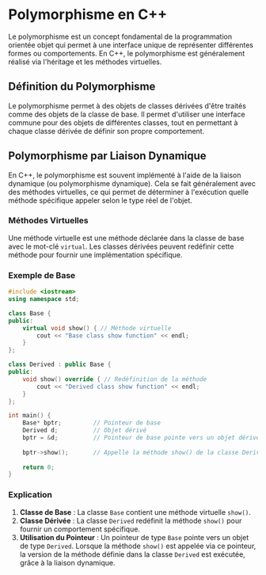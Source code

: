 # Polymorphisme en C++

Le polymorphisme est un concept fondamental de la programmation orientée objet qui permet à une interface unique de représenter différentes formes ou comportements. En C++, le polymorphisme est généralement réalisé via l'héritage et les méthodes virtuelles.

## Définition du Polymorphisme

Le polymorphisme permet à des objets de classes dérivées d'être traités comme des objets de la classe de base. Il permet d'utiliser une interface commune pour des objets de différentes classes, tout en permettant à chaque classe dérivée de définir son propre comportement.

## Polymorphisme par Liaison Dynamique

En C++, le polymorphisme est souvent implémenté à l'aide de la liaison dynamique (ou polymorphisme dynamique). Cela se fait généralement avec des méthodes virtuelles, ce qui permet de déterminer à l'exécution quelle méthode spécifique appeler selon le type réel de l'objet.

### Méthodes Virtuelles

Une méthode virtuelle est une méthode déclarée dans la classe de base avec le mot-clé `virtual`. Les classes dérivées peuvent redéfinir cette méthode pour fournir une implémentation spécifique.

### Exemple de Base

```cpp
#include <iostream>
using namespace std;

class Base {
public:
    virtual void show() { // Méthode virtuelle
        cout << "Base class show function" << endl;
    }
};

class Derived : public Base {
public:
    void show() override { // Redéfinition de la méthode
        cout << "Derived class show function" << endl;
    }
};

int main() {
    Base* bptr;         // Pointeur de base
    Derived d;          // Objet dérivé
    bptr = &d;          // Pointeur de base pointe vers un objet dérivé
    
    bptr->show();       // Appelle la méthode show() de la classe Derived
    
    return 0;
}
```

### Explication

1. **Classe de Base** : La classe `Base` contient une méthode virtuelle `show()`.
2. **Classe Dérivée** : La classe `Derived` redéfinit la méthode `show()` pour fournir un comportement spécifique.
3. **Utilisation du Pointeur** : Un pointeur de type `Base` pointe vers un objet de type `Derived`. Lorsque la méthode `show()` est appelée via ce pointeur, la version de la méthode définie dans la classe `Derived` est exécutée, grâce à la liaison dynamique.
